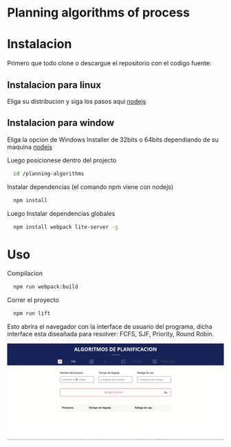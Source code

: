# Planning algorithms of process

# Instalacion 
  Primero que todo clone o descargue el repositorio con el codigo fuente:
 
## Instalacion para linux
  Eliga su distribucion y siga los pasos aqui [nodejs](https://nodejs.org/es/download/package-manager/)
  
## Instalacion para window
  Eliga la opcion de Windows Installer de 32bits o 64bits dependiando de su maquina [nodejs](https://nodejs.org/es/download/) 

Luego posicionese dentro del projecto 

```sh
  cd /planning-algorithms
```

Instalar dependencias (el comando npm viene con nodejs)
```sh  
  npm install
```
Luego Instalar dependencias globales

```sh
  npm install webpack lite-server -g
```

# Uso
Compilacion
```sh
  npm run webpack:build
```
Correr el proyecto
```sh
  npm run lift
```
Esto abrira el navegador con la interface de usuario del programa, dicha interface esta diseañada para resolver: FCFS, SJF, Priority, Round Robin. 

![Interface](/assets/interface.gif)





